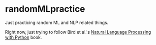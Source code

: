 # randomMLpractice
Just practicing random ML and NLP related things.

Right now, just trying to follow Bird et al.'s [Natural Language Processing with Python](https://www.nltk.org/book/) book.
